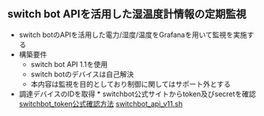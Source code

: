## switch bot APIを活用した湿温度計情報の定期監視
*  switch botのAPIを活用した電力/湿度/温度をGrafanaを用いて監視を実施する
  * 構築要件
    *  switch bot API 1.1を使用
    *  switch botのデバイスは自己解決
    *  本内容は監視を目的としており制御に関してはサポート外とする
  *  調達デバイスのIDを取得
    * switchbot公式サイトからtoken及びsecretを確認[switchbot_token公式確認方法](https://support.switch-bot.com/hc/ja/articles/12822710195351-%E3%83%88%E3%83%BC%E3%82%AF%E3%83%B3%E3%81%AE%E5%8F%96%E5%BE%97%E6%96%B9%E6%B3%95)
[switchbot_api_v11.sh](https://github.com/maron-gt123/switchbot/blob/main/switchbot_api_v11.sh)
